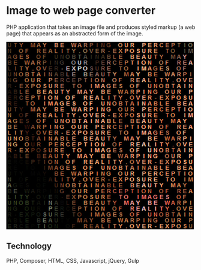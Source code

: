 
# Image to web page converter

PHP application that takes an image file and produces styled markup (a web page) that appears as an abstracted form of the image.

![Alt text](/public_html/images/Pixels-Screen-Shot.jpg "Sample image of generated web page")

## Technology

PHP, Composer, HTML, CSS, Javascript, jQuery, Gulp 
